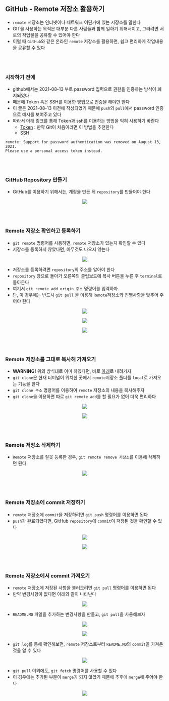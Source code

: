 
## GitHub - Remote 저장소 활용하기

- `remote` 저장소는 인터넷이나 네트워크 어딘가에 있는 저장소를 말한다
- GIT을 사용하는 목적은 대부분 다른 사람들과 함께 일하기 위해서이고, 그러려면 서로의 작업물을 공유할 수 있어야 한다
- 이럴 때 `GitHub`와 같은 온라인 `remote` 저장소를 활용하면, 쉽고 편리하게 작업내용을 공유할 수 있다

<br>
 <br>

### 시작하기 전에
- github에서는 2021-08-13 부로 password 입력으로 권한을 인증하는 방식이 폐지되었다
- 때문에 Token 혹은 SSH를 이용한 방법으로 인증을 해야만 한다
- 이 글은 2021-08-13 이전에 작성되었기 때문에 `push`와 `pull`에서 password 인증으로 예시를 보여주고 있다
- 따라서 아래 링크를 통해 Token과 ssh를 이용하는 방법을 익혀 사용하기 바란다
    - [Token](https://docs.github.com/en/github/authenticating-to-github/keeping-your-account-and-data-secure/creating-a-personal-access-token) : 만약 Git이 처음이라면 이 방법을 추천한다
    - [SSH](https://docs.github.com/en/github/authenticating-to-github/connecting-to-github-with-ssh)

```
remote: Support for password authentication was removed on August 13, 2021.
Please use a personal access token instead.
```

<br>
 <br>

### GitHub Repository 만들기
- GitHub를 이용하기 위해서는, 계정을 만든 뒤 `repository`를 만들어야 한다
<p align = "center"><img src = "../imageFiles/100-github-new.jpg?raw=true"/></p>

<br>
 <br>

### Remote 저장소 확인하고 등록하기
- `git remote` 명령어를 사용하면, `remote` 저장소가 있는지 확인할 수 있다
- 저장소를 등록하지 않았다면, 아무것도 나오지 않는다
<p align = "center"><img src = "../imageFiles/101-git-remote-v.jpg?raw=true"/></p>

- 저장소를 등록하려면 `repository`의 주소를 알아야 한다
- `repository` 창으로 돌아가 오른쪽의 클립보드에 복사 버튼을 누른 후 `terminal`로 돌아온다
- 여기서 `git remote add origin 주소` 명령어를 입력하자
- 단, 이 경우에는 반드시 `git pull` 을 이용해  `Remote`저장소와 진행사항을 맞추어 주어야 한다
 <p align = "center"><img src = "../imageFiles/102-git-remote-address.jpg?raw=true"/></p>
 <p align = "center"><img src = "../imageFiles/111-git-remote-add.jpg?raw=true"/></p>
 <p align = "center"><img src = "../imageFiles/106-git-pull.jpg?raw=true"/></p>

<br>
 <br>

### Remote 저장소를 그대로 복사해 가져오기
- **WARNING!** 위의 방식대로 이미 하였다면, 바로 [아래](#Remote-저장소에-commit-저장하기)로 내려가자
- `git clone`은 현재 터미널이 위치한 곳에서 `remote`저장소 폴더를 `local`로 가져오는 기능을 한다
- `git clone 주소` 명령어를 이용하여 `remote` 저장소의 내용을 복사해주자
- `git clone`을 이용하면 따로 `git remote add`를 할 필요가 없어 더욱 편리하다
<p align = "center"><img src = "../imageFiles/102-git-remote-address.jpg?raw=true"/></p>
<p align = "center"><img src = "../imageFiles/103-git-clone.jpg?raw=true"/></p>

<br>
 <br>

### Remote 저장소 삭제하기
- `Remote` 저장소를 잘못 등록한 경우, `git remote remove 저장소`를 이용해 삭제하면 된다
<p align = "center"><img src = "../imageFiles/112-git-remote-remove.jpg?raw=true"/></p>

<br>
 <br>

### Remote 저장소에 commit 저장하기
- `remote` 저장소에 `commit`을 저장하려면 `git push` 명령어를 이용하면 된다
- `push`가 완료되었다면, GitHub `repository`에 `commit`이 저장된 것을 확인할 수 있다
<p align = "center"><img src = "../imageFiles/104-git-push.jpg?raw=true"/></p>
<p align = "center"><img src = "../imageFiles/105-git-push-result.jpg?raw=true"/></p>

<br>
 <br>

### Remote 저장소에서 commit 가져오기
- `remote` 저장소에 저장된 사항을 불러오려면 `git pull` 명령어를 이용하면 된다
- 만약 변경사항이 없다면 아래와 같이 나타난다
<p align = "center"><img src = "../imageFiles/106-git-pull.jpg?raw=true"/></p>

- `README.MD` 파일을 추가하는 변경사항을 만들고, `git pull`을 사용해보자
<p align = "center"><img src = "../imageFiles/107-git-readme.jpg?raw=true"/></p>
<p align = "center"><img src = "../imageFiles/108-git-readme2.jpg?raw=true"/></p>

- `git log`를 통해 확인해보면, `remote` 저장소로부터 `README.MD`의 `commit`을 가져온 것을 알 수 있다
<p align = "center"><img src = "../imageFiles/109-pull-log.jpg?raw=true"/></p>

- `git pull` 이외에도, `git fetch` 명령어를 사용할 수 있다
- 이 경우에는 추가된 부분이 `merge`가 되지 않았기 때문에 추후에 `merge`해 주어야 한다
<p align = "center"><img src = "../imageFiles/110-git-fetch.jpg?raw=true"/></p>
